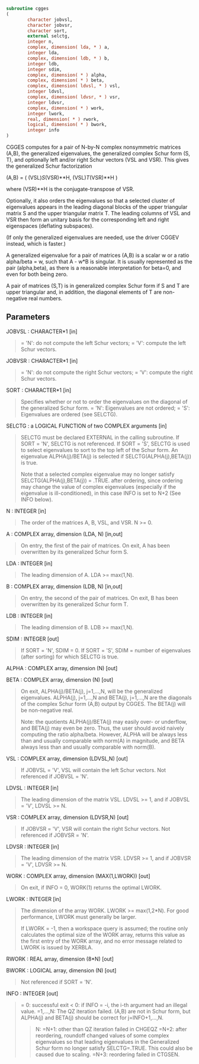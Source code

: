 ```fortran
subroutine cgges
(
        character jobvsl,
        character jobvsr,
        character sort,
        external selctg,
        integer n,
        complex, dimension( lda, * ) a,
        integer lda,
        complex, dimension( ldb, * ) b,
        integer ldb,
        integer sdim,
        complex, dimension( * ) alpha,
        complex, dimension( * ) beta,
        complex, dimension( ldvsl, * ) vsl,
        integer ldvsl,
        complex, dimension( ldvsr, * ) vsr,
        integer ldvsr,
        complex, dimension( * ) work,
        integer lwork,
        real, dimension( * ) rwork,
        logical, dimension( * ) bwork,
        integer info
)
```

CGGES computes for a pair of N-by-N complex nonsymmetric matrices
(A,B), the generalized eigenvalues, the generalized complex Schur
form (S, T), and optionally left and/or right Schur vectors (VSL
and VSR). This gives the generalized Schur factorization

(A,B) = ( (VSL)*S*(VSR)**H, (VSL)*T*(VSR)**H )

where (VSR)**H is the conjugate-transpose of VSR.

Optionally, it also orders the eigenvalues so that a selected cluster
of eigenvalues appears in the leading diagonal blocks of the upper
triangular matrix S and the upper triangular matrix T. The leading
columns of VSL and VSR then form an unitary basis for the
corresponding left and right eigenspaces (deflating subspaces).

(If only the generalized eigenvalues are needed, use the driver
CGGEV instead, which is faster.)

A generalized eigenvalue for a pair of matrices (A,B) is a scalar w
or a ratio alpha/beta = w, such that  A - w*B is singular.  It is
usually represented as the pair (alpha,beta), as there is a
reasonable interpretation for beta=0, and even for both being zero.

A pair of matrices (S,T) is in generalized complex Schur form if S
and T are upper triangular and, in addition, the diagonal elements
of T are non-negative real numbers.

## Parameters
JOBVSL : CHARACTER*1 [in]
> = 'N':  do not compute the left Schur vectors;
> = 'V':  compute the left Schur vectors.

JOBVSR : CHARACTER*1 [in]
> = 'N':  do not compute the right Schur vectors;
> = 'V':  compute the right Schur vectors.

SORT : CHARACTER*1 [in]
> Specifies whether or not to order the eigenvalues on the
> diagonal of the generalized Schur form.
> = 'N':  Eigenvalues are not ordered;
> = 'S':  Eigenvalues are ordered (see SELCTG).

SELCTG : a LOGICAL FUNCTION of two COMPLEX arguments [in]
> SELCTG must be declared EXTERNAL in the calling subroutine.
> If SORT = 'N', SELCTG is not referenced.
> If SORT = 'S', SELCTG is used to select eigenvalues to sort
> to the top left of the Schur form.
> An eigenvalue ALPHA(j)/BETA(j) is selected if
> SELCTG(ALPHA(j),BETA(j)) is true.
> 
> Note that a selected complex eigenvalue may no longer satisfy
> SELCTG(ALPHA(j),BETA(j)) = .TRUE. after ordering, since
> ordering may change the value of complex eigenvalues
> (especially if the eigenvalue is ill-conditioned), in this
> case INFO is set to N+2 (See INFO below).

N : INTEGER [in]
> The order of the matrices A, B, VSL, and VSR.  N >= 0.

A : COMPLEX array, dimension (LDA, N) [in,out]
> On entry, the first of the pair of matrices.
> On exit, A has been overwritten by its generalized Schur
> form S.

LDA : INTEGER [in]
> The leading dimension of A.  LDA >= max(1,N).

B : COMPLEX array, dimension (LDB, N) [in,out]
> On entry, the second of the pair of matrices.
> On exit, B has been overwritten by its generalized Schur
> form T.

LDB : INTEGER [in]
> The leading dimension of B.  LDB >= max(1,N).

SDIM : INTEGER [out]
> If SORT = 'N', SDIM = 0.
> If SORT = 'S', SDIM = number of eigenvalues (after sorting)
> for which SELCTG is true.

ALPHA : COMPLEX array, dimension (N) [out]

BETA : COMPLEX array, dimension (N) [out]
> On exit,  ALPHA(j)/BETA(j), j=1,...,N, will be the
> generalized eigenvalues.  ALPHA(j), j=1,...,N  and  BETA(j),
> j=1,...,N  are the diagonals of the complex Schur form (A,B)
> output by CGGES. The  BETA(j) will be non-negative real.
> 
> Note: the quotients ALPHA(j)/BETA(j) may easily over- or
> underflow, and BETA(j) may even be zero.  Thus, the user
> should avoid naively computing the ratio alpha/beta.
> However, ALPHA will be always less than and usually
> comparable with norm(A) in magnitude, and BETA always less
> than and usually comparable with norm(B).

VSL : COMPLEX array, dimension (LDVSL,N) [out]
> If JOBVSL = 'V', VSL will contain the left Schur vectors.
> Not referenced if JOBVSL = 'N'.

LDVSL : INTEGER [in]
> The leading dimension of the matrix VSL. LDVSL >= 1, and
> if JOBVSL = 'V', LDVSL >= N.

VSR : COMPLEX array, dimension (LDVSR,N) [out]
> If JOBVSR = 'V', VSR will contain the right Schur vectors.
> Not referenced if JOBVSR = 'N'.

LDVSR : INTEGER [in]
> The leading dimension of the matrix VSR. LDVSR >= 1, and
> if JOBVSR = 'V', LDVSR >= N.

WORK : COMPLEX array, dimension (MAX(1,LWORK)) [out]
> On exit, if INFO = 0, WORK(1) returns the optimal LWORK.

LWORK : INTEGER [in]
> The dimension of the array WORK.  LWORK >= max(1,2*N).
> For good performance, LWORK must generally be larger.
> 
> If LWORK = -1, then a workspace query is assumed; the routine
> only calculates the optimal size of the WORK array, returns
> this value as the first entry of the WORK array, and no error
> message related to LWORK is issued by XERBLA.

RWORK : REAL array, dimension (8*N) [out]

BWORK : LOGICAL array, dimension (N) [out]
> Not referenced if SORT = 'N'.

INFO : INTEGER [out]
> = 0:  successful exit
> < 0:  if INFO = -i, the i-th argument had an illegal value.
> =1,...,N:
> The QZ iteration failed.  (A,B) are not in Schur
> form, but ALPHA(j) and BETA(j) should be correct for
> j=INFO+1,...,N.
> > N:  =N+1: other than QZ iteration failed in CHGEQZ
> =N+2: after reordering, roundoff changed values of
> some complex eigenvalues so that leading
> eigenvalues in the Generalized Schur form no
> longer satisfy SELCTG=.TRUE.  This could also
> be caused due to scaling.
> =N+3: reordering failed in CTGSEN.

